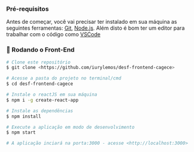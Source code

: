 ### Pré-requisitos

Antes de começar, você vai precisar ter instalado em sua máquina as seguintes ferramentas:
[Git](https://git-scm.com), [Node.js](https://nodejs.org/en/). 
Além disto é bom ter um editor para trabalhar com o código como [VSCode](https://code.visualstudio.com/)

### 🎲 Rodando o Front-End

```bash
# Clone este repositório
$ git clone <https://github.com/iurylemos/desf-frontend-cagece>

# Acesse a pasta do projeto no terminal/cmd
$ cd desf-frontend-cagece

# Instale o reactJS em sua máquina
$ npm i -g create-react-app

# Instale as dependências
$ npm install

# Execute a aplicação em modo de desenvolvimento
$ npm start

# A aplicação inciará na porta:3000 - acesse <http://localhost:3000>
```